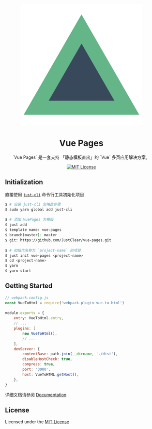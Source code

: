 <p align="center">
    <img src="Logo.png" alt="Vue Pages">
</p>
<h1 align="center">Vue Pages</h1>
<p align="center">`Vue Pages` 是一套支持 「静态模板直出」的 `Vue` 多页应用解决方案。</p>
<p align="center">
    <a href="https://github.com/JustClear/vue-pages/blob/master/LICENSE">
        <img src="https://img.shields.io/github/license/JustClear/vue-pages.svg" alt="MIT License">
    </a>
</p>

## Initialization

直接使用 [`just-cli`](https://github.com/JustClear/just-cli) 命令行工具初始化项目

```sh
$ # 安装 just-cli 忽略此步骤
$ sudo yarn global add just-cli

$ # 添加 VuePages 为模板
$ just add
$ template name: vue-pages
$ branch(master): master
$ git: https://github.com/JustClear/vue-pages.git

$ # 初始化名称为 `project-name` 的项目
$ just init vue-pages <project-name>
$ cd <project-name>
$ yarn
$ yarn start
```

## Getting Started

```js
// webpack.config.js
const VueToHtml = require('webpack-plugin-vue-to-html')

module.exports = {
    entry: VueToHtml.entry,
    // ...
    plugins: [
        new VueToHtml(),
        // ...
    ],
    devServer: {
        contentBase: path.join(__dirname, './dist'),
        disableHostCheck: true,
        compress: true,
        port: '3000',
        host: VueToHTML.getHost(),
    },
}
```

详细文档请参阅 [Documentation](https://justclear.github.io/vue-pages/#/)

## License

Licensed under the [MIT License](https://github.com/JustClear/vue-pages/blob/master/LICENSE)